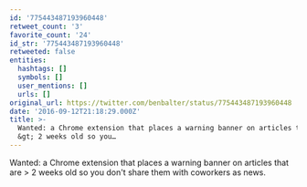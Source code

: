 ```yaml
---
id: '775443487193960448'
retweet_count: '3'
favorite_count: '24'
id_str: '775443487193960448'
retweeted: false
entities:
  hashtags: []
  symbols: []
  user_mentions: []
  urls: []
original_url: https://twitter.com/benbalter/status/775443487193960448
date: '2016-09-12T21:18:29.000Z'
title: >-
  Wanted: a Chrome extension that places a warning banner on articles that are
  &gt; 2 weeks old so you…
---
```


Wanted: a Chrome extension that places a warning banner on articles that are &gt; 2 weeks old so you don't share them with coworkers as news.